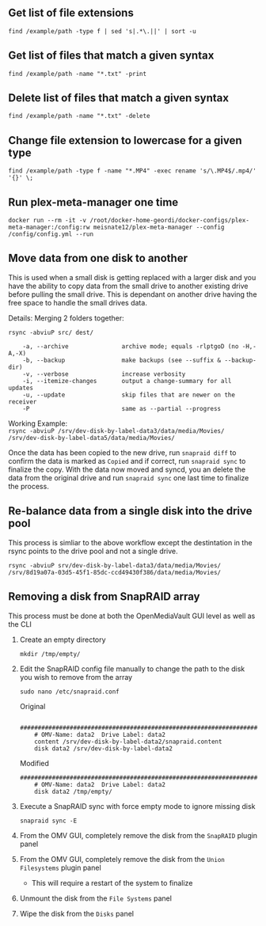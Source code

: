 ## Get list of file extensions
```find /example/path -type f | sed 's|.*\.||' | sort -u```


## Get list of files that match a given syntax
```find /example/path -name "*.txt" -print```


## Delete list of files that match a given syntax
```find /example/path -name "*.txt" -delete```


## Change file extension to lowercase for a given type
```find /example/path -type f -name "*.MP4" -exec rename 's/\.MP4$/.mp4/' '{}' \;```


## Run plex-meta-manager one time
```docker run --rm -it -v /root/docker-home-geordi/docker-configs/plex-meta-manager:/config:rw meisnate12/plex-meta-manager --config /config/config.yml --run```


## Move data from one disk to another
This is used when a small disk is getting replaced with a larger disk and you have the ability to copy data from the small drive to another existing drive before pulling the small drive. This is dependant on another drive having the free space to handle the small drives data.

Details:
    Merging 2 folders together:

    rsync -abviuP src/ dest/

        -a, --archive               archive mode; equals -rlptgoD (no -H,-A,-X)
        -b, --backup                make backups (see --suffix & --backup-dir)
        -v, --verbose               increase verbosity
        -i, --itemize-changes       output a change-summary for all updates
        -u, --update                skip files that are newer on the receiver
        -P                          same as --partial --progress


Working Example:  
```rsync -abviuP /srv/dev-disk-by-label-data3/data/media/Movies/ /srv/dev-disk-by-label-data5/data/media/Movies/```

Once the data has been copied to the new drive, run `snapraid diff` to confirm the data is marked as `Copied` and if correct, run `snapraid sync` to finalize the copy. With the data now moved and syncd, you an delete the data from the original drive and run `snapraid sync` one last time to finalize the process.

## Re-balance data from a single disk into the drive pool
This process is simliar to the above workflow except the destintation in the rsync points to the drive pool and not a single drive.

```rsync -abviuP srv/dev-disk-by-label-data3/data/media/Movies/ /srv/8d19a07a-03d5-45f1-85dc-ccd49430f386/data/media/Movies/```

## Removing a disk from SnapRAID array
This process must be done at both the OpenMediaVault GUI level as well as the CLI

1. Create an empty directory  

    ```mkdir /tmp/empty/```

2. Edit the SnapRAID config file manually to change the path to the disk you wish to remove from the array  
    
    ```sudo nano /etc/snapraid.conf```

    Original
    ```
        #####################################################################
        # OMV-Name: data2  Drive Label: data2
        content /srv/dev-disk-by-label-data2/snapraid.content
        disk data2 /srv/dev-disk-by-label-data2
    ```
    Modified
    ```
    #####################################################################
        # OMV-Name: data2  Drive Label: data2
        disk data2 /tmp/empty/
    ```

3. Execute a SnapRAID sync with force empty mode to ignore missing disk  
    
    ```snapraid sync -E```

4. From the OMV GUI, completely remove the disk from the `SnapRAID` plugin panel  

5. From the OMV GUI, completely remove the disk from the `Union Filesystems` plugin panel    
    - This will require a restart of the system to finalize   

6. Unmount the disk from the `File Systems` panel

7. Wipe the disk from the `Disks` panel